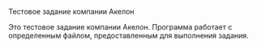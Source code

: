 Тестовое задание компании Акелон

Это тестовое задание компании Акелон. Программа работает с определенным файлом, предоставленным для выполнения задания.
